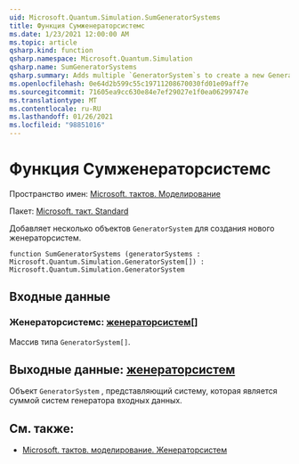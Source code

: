 ```yaml
---
uid: Microsoft.Quantum.Simulation.SumGeneratorSystems
title: Функция Сумженераторсистемс
ms.date: 1/23/2021 12:00:00 AM
ms.topic: article
qsharp.kind: function
qsharp.namespace: Microsoft.Quantum.Simulation
qsharp.name: SumGeneratorSystems
qsharp.summary: Adds multiple `GeneratorSystem`s to create a new GeneratorSystem.
ms.openlocfilehash: 0e64d2b599c55c19711208670030fd01e09aff7e
ms.sourcegitcommit: 71605ea9cc630e84e7ef29027e1f0ea06299747e
ms.translationtype: MT
ms.contentlocale: ru-RU
ms.lasthandoff: 01/26/2021
ms.locfileid: "98851016"
---
```

# <a name="sumgeneratorsystems-function"></a>Функция Сумженераторсистемс

Пространство имен: [Microsoft. тактов. Моделирование](xref:Microsoft.Quantum.Simulation)

Пакет: [Microsoft. такт. Standard](https://nuget.org/packages/Microsoft.Quantum.Standard)


Добавляет несколько объектов `GeneratorSystem` для создания нового женераторсистем.

```qsharp
function SumGeneratorSystems (generatorSystems : Microsoft.Quantum.Simulation.GeneratorSystem[]) : Microsoft.Quantum.Simulation.GeneratorSystem
```


## <a name="input"></a>Входные данные

### <a name="generatorsystems--generatorsystem"></a>Женераторсистемс: [женераторсистем](xref:Microsoft.Quantum.Simulation.GeneratorSystem)[]

Массив типа `GeneratorSystem[]`.



## <a name="output--generatorsystem"></a>Выходные данные: [женераторсистем](xref:Microsoft.Quantum.Simulation.GeneratorSystem)

Объект `GeneratorSystem` , представляющий систему, которая является суммой систем генератора входных данных.

## <a name="see-also"></a>См. также:

- [Microsoft. тактов. моделирование. Женераторсистем](xref:Microsoft.Quantum.Simulation.GeneratorSystem)